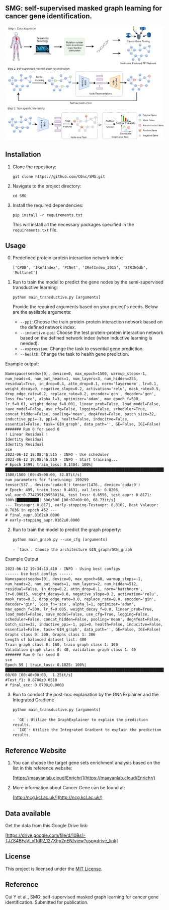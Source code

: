 ## SMG: self-supervised masked graph learning for cancer gene identification.


![Figure](figure/figure1.png)

## Installation

1. Clone the repository:

   ```shell
   git clone https://github.com/C0nc/SMG.git
   ```

2. Navigate to the project directory:

   ```shell
   cd SMG
   ```

3. Install the required dependencies:

   ```shell
   pip install -r requirements.txt
   ```

   This will install all the necessary packages specified in the `requirements.txt` file.

## Usage

0. Predefined protein-protein interaction network index:

   ```shell
   ['CPDB', 'IRefIndex', 'PCNet', 'IRefIndex_2015', 'STRINGdb', 'Multinet']
   ```

1. Run to train the model to predict the gene nodes by the semi-supervised transductive learning:

   ```shell
   python main_transductive.py [arguments]
   ```

   Provide the required arguments based on your project's needs. Below are the available arguments:

   - `--ppi`: Choose the train protein-protein interaction network based on the defined network index.
   - `--inductive-ppi`: Choose the test protein-protein interaction network based on the defined network index (when inductive learning is needed).
   - `--expression`: Change the task to essential gene prediction.
   - `--health`: Change the task to health gene prediction.
  
Example output:

```shell
Namespace(seeds=[0], device=0, max_epoch=1500, warmup_steps=-1, num_heads=4, num_out_heads=1, num_layers=3, num_hidden=256, residual=True, in_drop=0.4, attn_drop=0.1, norm='layernorm', lr=0.1, weight_decay=0, negative_slope=0.2, activation='relu', mask_rate=0.5, drop_edge_rate=0.2, replace_rate=0.2, encoder='gcn', decoder='gcn', loss_fn='sce', alpha_l=3, optimizer='adam', max_epoch_f=500, lr_f=0.01, weight_decay_f=0.001, linear_prob=False, load_model=False, save_model=False, use_cfg=False, logging=False, scheduler=True, concat_hidden=False, pooling='mean', deg4feat=False, batch_size=32, inductive_ppi=-1, ppi=0, health=False, inducitve=False, essential=False, task='GIN_graph', data_path='', GE=False, IGE=False)
####### Run 0 for seed 0
! Linear Residual !
Identity Residual 
Identity Residual 
sce
2023-06-12 19:08:46,515 - INFO - Use scheduler
2023-06-12 19:08:46,519 - INFO - Start training...
# Epoch 1499: train_loss: 0.1404: 100%|███████████████████████████████████████████████████████████████████████████████████████████| 1500/1500 [00:45<00:00, 32.87it/s]
num parameters for finetuning: 199299
tensor(537., device='cuda:0') tensor(1476., device='cuda:0')
# Epoch: 499, train_loss: 0.4631, val_loss: 0.8206, val_auc:0.7747391209580134, test_loss: 0.6556, test_aupr: 0.8171: 100%|██████████| 500/500 [00:07<00:00, 68.73it/s]
--- Testaupr: 0.8171, early-stopping-Testaupr: 0.8162, Best Valaupr: 0.7836 in epoch 452 --- 
# final_aupr.8162±0.0000
# early-stopping_aupr.8162±0.0000
```


2. Run to train the model to predict the graph property:

   ```shell
   python main_graph.py --use_cfg [arguments]
   
   - `task`: Choose the architecture GIN_graph/GCN_graph
   ```
   
Example Output
   
```shell
2023-06-12 19:34:13,410 - INFO - Using best configs
------ Use best configs ------
Namespace(seeds=[0], device=0, max_epoch=60, warmup_steps=-1, num_heads=2, num_out_heads=1, num_layers=2, num_hidden=512, residual=False, in_drop=0.2, attn_drop=0.1, norm='batchnorm', lr=0.00015, weight_decay=0.0, negative_slope=0.2, activation='relu', mask_rate=0.5, drop_edge_rate=0.0, replace_rate=0.0, encoder='gin', decoder='gin', loss_fn='sce', alpha_l=1, optimizer='adam', max_epoch_f=500, lr_f=0.005, weight_decay_f=0.0, linear_prob=True, load_model=False, save_model=False, use_cfg=True, logging=False, scheduler=False, concat_hidden=False, pooling='mean', deg4feat=False, batch_size=32, inductive_ppi=-1, ppi=0, health=False, inducitve=False, essential=False, task='GIN_graph', data_path='', GE=False, IGE=False)
Graphs class 0: 200, Graphs class 1: 306
Length of balanced dataset list: 400
Train graph class 0: 160, train graph class 1: 160
Validation graph class 0: 40, validation graph class 1: 40
####### Run 0 for seed 0
sce
Epoch 59 | train_loss: 0.1025: 100%|██████████████████████████████████████████████████████████████████████████████████████████████████| 60/60 [00:48<00:00,  1.25it/s]
#Test_f1: 0.8700±0.0510
# final_acc: 0.8700±0.0000
```
   

3. Run to conduct the post-hoc explanation by the GNNExplainer and the Integrated Gradient:

   ```shell
   python main_transductive.py [arguments] 
  
   - `GE`: Utilize the GraphExplainer to explain the prediction results.
   - `IGE`: Utilize the Integrated Gradient to explain the prediction results.
   ```

## Reference Website

1. You can choose the target gene sets enrichment analysis based on the list in this reference website:

   [https://maayanlab.cloud/Enrichr/](https://maayanlab.cloud/Enrichr/)

2. More information about Cancer Gene can be found at:

   [http://ncg.kcl.ac.uk/](http://ncg.kcl.ac.uk/)

## Data available

Get the data from this Google Drive link:

[https://drive.google.com/file/d/10Bs1-TJZS4BFaVLxI1dR7_127Xhp2nEN/view?usp=drive_link]

## License

This project is licensed under the [MIT License](LICENSE).

## Reference
Cui Y et al., SMG: self-supervised masked graph learning for cancer gene identification. Submitted for publication.
